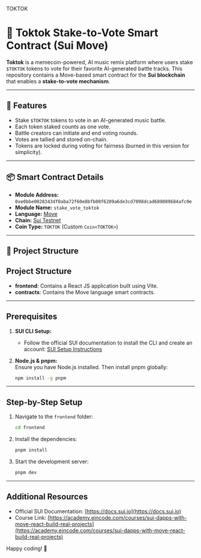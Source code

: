 TOKTOK

# 🎵 Toktok Stake-to-Vote Smart Contract (Sui Move)

**Toktok** is a memecoin-powered, AI music remix platform where users stake `$TOKTOK` tokens to vote for their favorite AI-generated battle tracks. This repository contains a Move-based smart contract for the **Sui blockchain** that enables a **stake-to-vote mechanism**.

---

## 🚀 Features

- Stake `$TOKTOK` tokens to vote in an AI-generated music battle.
- Each token staked counts as one vote.
- Battle creators can initiate and end voting rounds.
- Votes are tallied and stored on-chain.
- Tokens are locked during voting for fairness (burned in this version for simplicity).

---

## 📦 Smart Contract Details

- **Module Address:** `0xe0bbe0028343df0aba72f60e8bfb00f6209a6de3cd7098dcad689089684afc0e`
- **Module Name:** `stake_vote_toktok`
- **Language:** [Move](https://github.com/move-language/move)
- **Chain:** [Sui Testnet](https://docs.sui.io/)
- **Coin Type:** `TOKTOK` (Custom `Coin<TOKTOK>`)

---

## 📁 Project Structure



## Project Structure

- **frontend**: Contains a React JS application built using Vite.
- **contracts**: Contains the Move language smart contracts.

---

## Prerequisites

1. **SUI CLI Setup:**  
   - Follow the official SUI documentation to install the CLI and create an account: [SUI Setup Instructions](https://docs.sui.io/guides/developer/getting-started/sui-install)

2. **Node.js & pnpm:**  
   Ensure you have Node.js installed. Then install pnpm globally:

   ```bash
   npm install -g pnpm
   ```

---

## Step-by-Step Setup

1. Navigate to the `frontend` folder:

   ```bash
   cd frontend
   ```

2. Install the dependencies:

   ```bash
   pnpm install
   ```

3. Start the development server:

   ```bash
   pnpm dev
   ```

---

## Additional Resources

- Official SUI Documentation: [https://docs.sui.io](https://docs.sui.io)
- Course Link: [https://academy.eincode.com/courses/sui-dapps-with-move-react-build-real-projects](https://academy.eincode.com/courses/sui-dapps-with-move-react-build-real-projects)

Happy coding! 🚀
